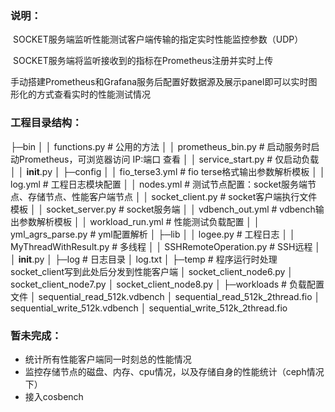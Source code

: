 ### **说明：**

​	SOCKET服务端监听性能测试客户端传输的指定实时性能监控参数（UDP）

​	SOCKET服务端将监听接收到的指标在Prometheus注册并实时上传

手动搭建Prometheus和Grafana服务后配置好数据源及展示panel即可以实时图形化的方式查看实时的性能测试情况



### **工程目录结构：**

├─bin
│  │  functions.py								# 公用的方法
│  │  prometheus_bin.py						# 启动服务时启动Prometheus，可浏览器访问 IP:端口   查看
│  │  service_start.py							# 仅启动负载
│  │  __init__.py
│
├─config
│  │  fio_terse3.yml							# fio terse格式输出参数解析模板
│  │  log.yml									# 工程日志模块配置
│  │  nodes.yml								# 测试节点配置：socket服务端节点、存储节点、性能客户端节点
│  │  socket_client.py							# socket客户端执行文件模板
│  │  socket_server.py							# socket服务端
│  │  vdbench_out.yml							# vdbench输出参数解析模板
│  │  workload_run.yml						# 性能测试负载配置
│  │  yml_agrs_parse.py						# yml配置解析
│
├─lib
│  │  logee.py								# 工程日志
│  │  MyThreadWithResult.py					# 多线程
│  │  SSHRemoteOperation.py					# SSH远程
│  │  __init__.py
│
├─log										# 日志目录
│      log.txt
│
├─temp										# 程序运行时处理socket_client写到此处后分发到性能客户端
│      socket_client_node6.py
│      socket_client_node7.py
│      socket_client_node8.py
│
├─workloads								# 负载配置文件
│      sequential_read_512k.vdbench
│      sequential_read_512k_2thread.fio
│      sequential_write_512k.vdbench
│      sequential_write_512k_2thread.fio



### 暂未完成：

- 统计所有性能客户端同一时刻总的性能情况
- 监控存储节点的磁盘、内存、cpu情况，以及存储自身的性能统计（ceph情况下）
- 接入cosbench